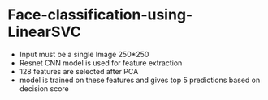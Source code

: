 # Face-classification-using-LinearSVC
* Input must be a single Image 250*250
* Resnet CNN model is used for feature extraction
* 128 features are selected after PCA
* model is trained on these features and gives top 5 predictions based on decision score
